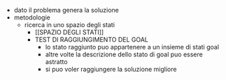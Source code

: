 - dato il problema genera la soluzione
- metodologie
	- ricerca in uno spazio degli stati
		- [[SPAZIO DEGLI STATI]]
		- TEST DI RAGGIUNGIMENTO DEL GOAL
			- lo stato raggiunto puo appartenere a un insieme di stati goal
			- altre volte la descrizione dello stato di goal puo essere astratto
			- si puo voler raggiungere la soluzione migliore



